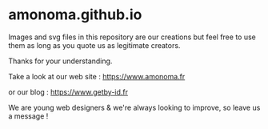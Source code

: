 # amonoma.github.io


Images and svg files in this repository are our creations but feel free to use them as long as you quote us as legitimate creators.

Thanks for your understanding.

Take a look at our web site : https://www.amonoma.fr

or our blog : https://www.getby-id.fr

We are young web designers & we're always looking to improve, so leave us a message !


